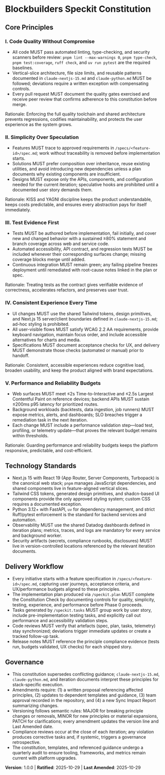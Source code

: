 <!--
Sync Impact Report
Version change: 0.0.0 → 1.0.0 (initial publication)
Modified principles:
- New → I. Code Quality Without Compromise
- New → II. Simplicity Over Speculation
- New → III. Test Evidence First
- New → IV. Consistent Experience Every Time
- New → V. Performance and Reliability Budgets
Added sections:
- Technology Standards
- Delivery Workflow
Removed sections:
- None
Templates requiring updates:
- ✅ .specify/templates/plan-template.md
- ✅ .specify/templates/spec-template.md
- ✅ .specify/templates/tasks-template.md
Follow-up TODOs:
- None
-->

# Blockbuilders Speckit Constitution

## Core Principles

### I. Code Quality Without Compromise

- All code MUST pass automated linting, type-checking, and security scanners before review: `pnpm lint --max-warnings 0`, `pnpm type-check`, `pnpm test:coverage`, `ruff check`, and `uv run pytest` are the required baselines.
- Vertical-slice architecture, file size limits, and reusable patterns documented in `claude-nextjs-15.md` and `claude-python.md` MUST be followed; deviations require a written exception with compensating controls.
- Every pull request MUST document the quality gates exercised and receive peer review that confirms adherence to this constitution before merge.

Rationale: Enforcing the full quality toolchain and shared architecture prevents regressions, codifies maintainability, and protects the user experience as the system grows.

### II. Simplicity Over Speculation

- Features MUST trace to approved requirements in `/specs/<feature-id>/spec.md`; work without traceability is removed before implementation starts.
- Solutions MUST prefer composition over inheritance, reuse existing utilities, and avoid introducing new dependencies unless a plan documents why existing components are insufficient.
- Designs MUST expose only the APIs, components, and configuration needed for the current iteration; speculative hooks are prohibited until a documented user story demands them.

Rationale: KISS and YAGNI discipline keeps the product understandable, keeps costs predictable, and ensures every abstraction pays for itself immediately.

### III. Test Evidence First

- Tests MUST be authored before implementation, fail initially, and cover new and changed behavior with a sustained ≥80% statement and branch coverage across web and service code.
- Automated accessibility, API contract, and regression tests MUST be included whenever their corresponding surfaces change; missing coverage blocks merge until added.
- Continuous integration MUST remain green; any failing pipeline freezes deployment until remediated with root-cause notes linked in the plan or spec.

Rationale: Treating tests as the contract gives verifiable evidence of correctness, accelerates refactors, and preserves user trust.

### IV. Consistent Experience Every Time

- UI changes MUST use the shared Tailwind tokens, design primitives, and Next.js 15 server/client boundaries defined in `claude-nextjs-15.md`; ad-hoc styling is prohibited.
- All user-visible flows MUST satisfy WCAG 2.2 AA requirements, provide keyboard navigation, maintain focus order, and include accessible alternatives for charts and media.
- Specifications MUST document acceptance checks for UX, and delivery MUST demonstrate those checks (automated or manual) prior to handoff.

Rationale: Consistent, accessible experiences reduce cognitive load, broaden usability, and keep the product aligned with brand expectations.

### V. Performance and Reliability Budgets

- Web surfaces MUST meet ≤2s Time-to-Interactive and ≤2.5s Largest Contentful Paint on reference devices; backend APIs MUST sustain ≤200ms p95 latency for prioritized routes.
- Background workloads (backtests, data ingestion, job runners) MUST expose metrics, alerts, and dashboards; SLO breaches trigger a remediation task in the next iteration.
- Each change MUST include a performance validation step—load test, profiling, or telemetry update—that proves the relevant budget remains within thresholds.

Rationale: Guarding performance and reliability budgets keeps the platform responsive, predictable, and cost-efficient.

## Technology Standards

- Next.js 15 with React 19 (App Router, Server Components, Turbopack) is the canonical web stack; `pnpm` manages JavaScript dependencies, and shared components live in feature-aligned vertical slices.
- Tailwind CSS tokens, generated design primitives, and shadcn-based UI components provide the only approved styling system; custom CSS requires a documented exception.
- Python 3.12+ with FastAPI, `uv` for dependency management, and strict Ruff/pytest enforcement is the standard for backend services and automation.
- Observability MUST use the shared Datadog dashboards defined in iteration plans; metrics, traces, and logs are mandatory for every service and background worker.
- Security artifacts (secrets, compliance runbooks, disclosures) MUST live in version-controlled locations referenced by the relevant iteration documents.

## Delivery Workflow

- Every initiative starts with a feature specification in `/specs/<feature-id>/spec.md`, capturing user journeys, acceptance criteria, and UX/performance budgets aligned to these principles.
- The implementation plan produced via `/speckit.plan` MUST complete the Constitution Check by documenting controls for quality, simplicity, testing, experience, and performance before Phase 0 proceeds.
- Tasks generated by `/speckit.tasks` MUST group work by user story, include pre-implementation testing tasks, and explicitly call out performance and accessibility validation steps.
- Code reviews MUST verify that artefacts (spec, plan, tasks, telemetry) stay synchronized; deviations trigger immediate updates or create a tracked follow-up task.
- Release notes MUST reference the principle compliance evidence (tests run, budgets validated, UX checks) for each shipped story.

## Governance

- This constitution supersedes conflicting guidance; `claude-nextjs-15.md`, `claude-python.md`, and iteration documents interpret these principles for stack-specific execution.
- Amendments require: (1) a written proposal referencing affected principles, (2) updates to dependent templates and guidance, (3) team approval recorded in the repository, and (4) a new Sync Impact Report summarizing changes.
- Versioning follows semantic rules: MAJOR for breaking principle changes or removals, MINOR for new principles or material expansions, PATCH for clarifications; every amendment updates the version line and Last Amended date.
- Compliance reviews occur at the close of each iteration; any violation produces corrective tasks and, if systemic, triggers a governance retrospective.
- The constitution, templates, and referenced guidance undergo a quarterly audit to ensure tooling, frameworks, and metrics remain current with platform upgrades.

**Version**: 1.0.0 | **Ratified**: 2025-10-29 | **Last Amended**: 2025-10-29
